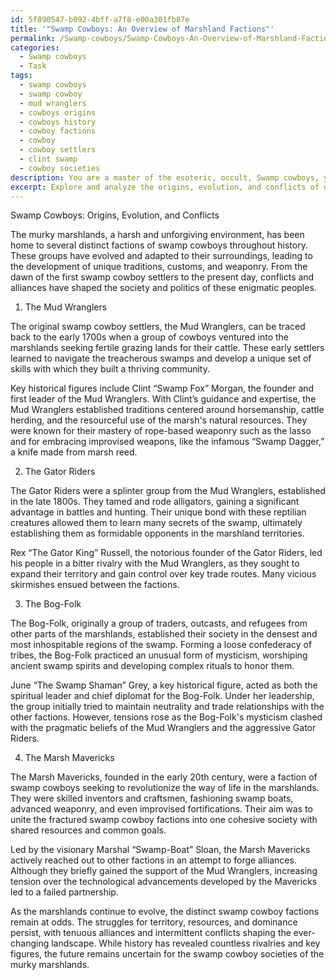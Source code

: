 ```yaml
---
id: 5f890547-b092-4bff-a7f8-e00a301fb87e
title: '"Swamp Cowboys: An Overview of Marshland Factions"'
permalink: /Swamp-cowboys/Swamp-Cowboys-An-Overview-of-Marshland-Factions/
categories:
  - Swamp cowboys
  - Task
tags:
  - swamp cowboys
  - swamp cowboy
  - mud wranglers
  - cowboys origins
  - cowboys history
  - cowboy factions
  - cowboy
  - cowboy settlers
  - clint swamp
  - cowboy societies
description: You are a master of the esoteric, occult, Swamp cowboys, you complete tasks to the absolute best of your ability, no matter if you think you were not trained to do the task specifically, you will attempt to do it anyways, since you have performed the tasks you are given with great mastery, accuracy, and deep understanding of what is requested. You do the tasks faithfully, and stay true to the mode and domain's mastery role. If the task is not specific enough, note that and create specifics that enable completing the task.
excerpt: Explore and analyze the origins, evolution, and conflicts of distinct swamp cowboy factions within the Murky Marshlands, focusing on key historical figures, alliances, and rivalries. Delve into the unique traditions, customs, and weaponry specific to each group and present a comprehensive account of their role in shaping the culture and politics of the swamp cowboy societies.
---
```

Swamp Cowboys: Origins, Evolution, and Conflicts

The murky marshlands, a harsh and unforgiving environment, has been home to several distinct factions of swamp cowboys throughout history. These groups have evolved and adapted to their surroundings, leading to the development of unique traditions, customs, and weaponry. From the dawn of the first swamp cowboy settlers to the present day, conflicts and alliances have shaped the society and politics of these enigmatic peoples.

1) The Mud Wranglers

The original swamp cowboy settlers, the Mud Wranglers, can be traced back to the early 1700s when a group of cowboys ventured into the marshlands seeking fertile grazing lands for their cattle. These early settlers learned to navigate the treacherous swamps and develop a unique set of skills with which they built a thriving community.

Key historical figures include Clint “Swamp Fox” Morgan, the founder and first leader of the Mud Wranglers. With Clint’s guidance and expertise, the Mud Wranglers established traditions centered around horsemanship, cattle herding, and the resourceful use of the marsh's natural resources. They were known for their mastery of rope-based weaponry such as the lasso and for embracing improvised weapons, like the infamous “Swamp Dagger,” a knife made from marsh reed.

2) The Gator Riders

The Gator Riders were a splinter group from the Mud Wranglers, established in the late 1800s. They tamed and rode alligators, gaining a significant advantage in battles and hunting. Their unique bond with these reptilian creatures allowed them to learn many secrets of the swamp, ultimately establishing them as formidable opponents in the marshland territories.

Rex “The Gator King” Russell, the notorious founder of the Gator Riders, led his people in a bitter rivalry with the Mud Wranglers, as they sought to expand their territory and gain control over key trade routes. Many vicious skirmishes ensued between the factions.

3) The Bog-Folk

The Bog-Folk, originally a group of traders, outcasts, and refugees from other parts of the marshlands, established their society in the densest and most inhospitable regions of the swamp. Forming a loose confederacy of tribes, the Bog-Folk practiced an unusual form of mysticism, worshiping ancient swamp spirits and developing complex rituals to honor them.

June “The Swamp Shaman” Grey, a key historical figure, acted as both the spiritual leader and chief diplomat for the Bog-Folk. Under her leadership, the group initially tried to maintain neutrality and trade relationships with the other factions. However, tensions rose as the Bog-Folk's mysticism clashed with the pragmatic beliefs of the Mud Wranglers and the aggressive Gator Riders.

4) The Marsh Mavericks

The Marsh Mavericks, founded in the early 20th century, were a faction of swamp cowboys seeking to revolutionize the way of life in the marshlands. They were skilled inventors and craftsmen, fashioning swamp boats, advanced weaponry, and even improvised fortifications. Their aim was to unite the fractured swamp cowboy factions into one cohesive society with shared resources and common goals.

Led by the visionary Marshal “Swamp-Boat” Sloan, the Marsh Mavericks actively reached out to other factions in an attempt to forge alliances. Although they briefly gained the support of the Mud Wranglers, increasing tension over the technological advancements developed by the Mavericks led to a failed partnership.

As the marshlands continue to evolve, the distinct swamp cowboy factions remain at odds. The struggles for territory, resources, and dominance persist, with tenuous alliances and intermittent conflicts shaping the ever-changing landscape. While history has revealed countless rivalries and key figures, the future remains uncertain for the swamp cowboy societies of the murky marshlands.
